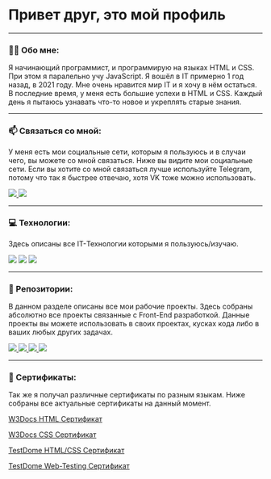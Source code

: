 # Привет друг, это мой профиль

---

### :man_technologist: Обо мне:

Я начинающий программист, и программирую на языках HTML и CSS. При этом я паралельно учу JavaScript. Я вошёл в IT примерно 1 год назад, в 2021 году. Мне очень нравится мир IT и я хочу в нём остаться. В последние время, у меня есть большие успехи в HTML и CSS. Каждый день я пытаюсь узнавать что-то новое и укреплять старые знания.

---

### :mailbox: Связаться со мной:

У меня есть мои социальные сети, которым я пользуюсь и в случаи чего, вы можете со мной связаться. Ниже вы видите мои социальные сети. Если вы хотите со мной связаться лучше используйте Telegram, потому что так я быстрее отвечаю, хотя VK тоже можно использовать.

<a href="https://t.me/Tsipa_Squeak" target="_blank">
      <img src="https://img.shields.io/badge/Telegram-333333?style=for-the-badge&logo=telegram&logoColor=blue"/>
</a>

<a href="https://vk.com/id734933708" target="_blank">
      <img src="https://img.shields.io/badge/VK-333333?style=for-the-badge&logo=vk&logoColor=blue"/>
</a>

---

### :computer: Технологии:

Здесь описаны все IT-Технологии которыми я пользуюсь/изучаю.

<div>
  <img src="https://img.shields.io/badge/HTML-333333?style=for-the-badge&logo=html5&logoColor=red"/>
  <img src="https://img.shields.io/badge/CSS-333333?style=for-the-badge&logo=css3&logoColor=blue"/>
  <img src="https://img.shields.io/badge/JavaScript-333333?style=for-the-badge&logo=javascript&logoColor=yellow"/>
</div>

---

### :book: Репозитории:

В данном разделе описаны все мои рабочие проекты. Здесь собраны абсолютно все проекты связанные с Front-End разработкой. Данные проекты вы можете использовать в своих проектах, кусках кода либо в ваших любых других задачах.

<a href="https://github.com/TsipaPte/Authorization/" target="_blank">
      <img src="https://img.shields.io/badge/Authorization-333333?style=for-the-badge&logo=github&logoColor=white"/>
</a>

<a href="https://github.com/TsipaPte/404" target="_blank">
      <img src="https://img.shields.io/badge/404-333333?style=for-the-badge&logo=github&logoColor=white"/>
</a>

<a href="https://github.com/TsipaPte/Feedback" target="_blank">
      <img src="https://img.shields.io/badge/Feedback-333333?style=for-the-badge&logo=github&logoColor=white"/>
</a>

<a href="https://github.com/TsipaPte/Blog" target="_blank">
      <img src="https://img.shields.io/badge/Blog-333333?style=for-the-badge&logo=github&logoColor=white"/>
</a>

---

### :medal_sports: Сертификаты:

Так же я получал различные сертификаты по разным языкам. Ниже собраны все актуальные сертификаты на данный момент.

[W3Docs HTML Сертификат](https://ru.w3docs.com/quiz/certificate/6/70/1702576032/Igor%20Molchanov/638eacad3c2142533a8005ede7460199)

[W3Docs CSS Сертификат](https://ru.w3docs.com/quiz/certificate/8/90/1702575421/Igor%20Molchanov/304c11f613bc42bfa56ad96c260670cf)

[TestDome HTML/CSS Сертификат](https://testdome.com/certificates/568bcae155464db5824e2eccd0608fc8)

[TestDome Web-Testing Сертификат](https://www.testdome.com/certificates/f33633e8c4a640fe8fac38ebcd48a87f)

<!--
**TsipaPte/TsipaPte** is a ✨ _special_ ✨ repository because its `README.md` (this file) appears on your GitHub profile.

Here are some ideas to get you started:

- 🔭 I’m currently working on ...
- 🌱 I’m currently learning ...
- 👯 I’m looking to collaborate on ...
- 🤔 I’m looking for help with ...
- 💬 Ask me about ...
- 📫 How to reach me: ...
- 😄 Pronouns: ...
- ⚡ Fun fact: ...
-->
